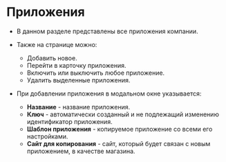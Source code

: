 # Приложения
* В данном разделе представлены все приложения компании.
* Также на странице можно:
    + Добавить новое.
    + Перейти в карточку приложения.
    + Включить или выключить любое приложение.
    + Удалить выделенные приложения.

* При добавлении приложения в модальном окне указывается:
    + __Название__ - название приложения.
    + __Ключ__ - автоматически созданный и не подлежащий изменению идентификатор приложения.
    + __Шаблон приложения__ - копируемое приложение со всеми его настройками.
    + __Сайт для копирования__ - сайт, который будет связан с новым приложением, в качестве магазина.

